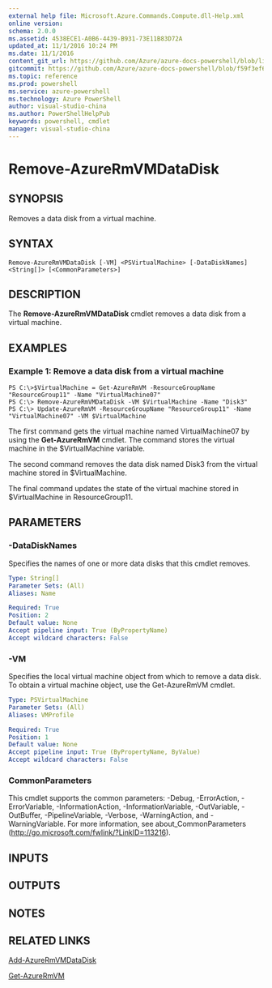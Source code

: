 ```yaml
---
external help file: Microsoft.Azure.Commands.Compute.dll-Help.xml
online version: 
schema: 2.0.0
ms.assetid: 4538ECE1-A0B6-4439-B931-73E11B83D72A
updated_at: 11/1/2016 10:24 PM
ms.date: 11/1/2016
content_git_url: https://github.com/Azure/azure-docs-powershell/blob/live/azureps-cmdlets-docs/ResourceManager/AzureRM.Compute/v2.2.0/Remove-AzureRmVMDataDisk.md
gitcommit: https://github.com/Azure/azure-docs-powershell/blob/f59f3ef60bc592383812213e69fd77ba950759ed/azureps-cmdlets-docs/ResourceManager/AzureRM.Compute/v2.2.0/Remove-AzureRmVMDataDisk.md
ms.topic: reference
ms.prod: powershell
ms.service: azure-powershell
ms.technology: Azure PowerShell
author: visual-studio-china
ms.author: PowerShellHelpPub
keywords: powershell, cmdlet
manager: visual-studio-china
---
```


# Remove-AzureRmVMDataDisk

## SYNOPSIS
Removes a data disk from a virtual machine.

## SYNTAX

```
Remove-AzureRmVMDataDisk [-VM] <PSVirtualMachine> [-DataDiskNames] <String[]> [<CommonParameters>]
```

## DESCRIPTION
The **Remove-AzureRmVMDataDisk** cmdlet removes a data disk from a virtual machine.

## EXAMPLES

### Example 1: Remove a data disk from a virtual machine
```
PS C:\>$VirtualMachine = Get-AzureRmVM -ResourceGroupName "ResourceGroup11" -Name "VirtualMachine07" 
PS C:\> Remove-AzureRmVMDataDisk -VM $VirtualMachine -Name "Disk3"
PS C:\> Update-AzureRmVM -ResourceGroupName "ResourceGroup11" -Name "VirtualMachine07" -VM $VirtualMachine
```

The first command gets the virtual machine named VirtualMachine07 by using the **Get-AzureRmVM** cmdlet.
The command stores the virtual machine in the $VirtualMachine variable.

The second command removes the data disk named Disk3 from the virtual machine stored in $VirtualMachine.

The final command updates the state of the virtual machine stored in $VirtualMachine in ResourceGroup11.

## PARAMETERS

### -DataDiskNames
Specifies the names of one or more data disks that this cmdlet removes.

```yaml
Type: String[]
Parameter Sets: (All)
Aliases: Name

Required: True
Position: 2
Default value: None
Accept pipeline input: True (ByPropertyName)
Accept wildcard characters: False
```

### -VM
Specifies the local virtual machine object from which to remove a data disk.
To obtain a virtual machine object, use the Get-AzureRmVM cmdlet.

```yaml
Type: PSVirtualMachine
Parameter Sets: (All)
Aliases: VMProfile

Required: True
Position: 1
Default value: None
Accept pipeline input: True (ByPropertyName, ByValue)
Accept wildcard characters: False
```

### CommonParameters
This cmdlet supports the common parameters: -Debug, -ErrorAction, -ErrorVariable, -InformationAction, -InformationVariable, -OutVariable, -OutBuffer, -PipelineVariable, -Verbose, -WarningAction, and -WarningVariable. For more information, see about_CommonParameters (http://go.microsoft.com/fwlink/?LinkID=113216).

## INPUTS

## OUTPUTS

## NOTES

## RELATED LINKS

[Add-AzureRmVMDataDisk](xref:ResourceManager/AzureRM.Compute/v2.2.0/Add-AzureRmVMDataDisk.md)

[Get-AzureRmVM](xref:ResourceManager/AzureRM.Compute/v2.2.0/Get-AzureRmVM.md)


